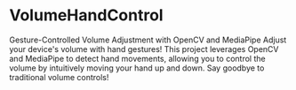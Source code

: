 # VolumeHandControl
Gesture-Controlled Volume Adjustment with OpenCV and MediaPipe Adjust your device's volume with hand gestures! This project leverages OpenCV and MediaPipe to detect hand movements, allowing you to control the volume by intuitively moving your hand up and down. Say goodbye to traditional volume controls!

